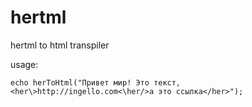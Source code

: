 # hertml

hertml to html transpiler

usage: 

`echo herToHtml("Привет мир! Это текст, <her\>http://ingello.com<\her/>а это ссылка</her>");`
